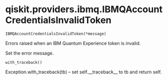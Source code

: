 # qiskit.providers.ibmq.IBMQAccountCredentialsInvalidToken

`IBMQAccountCredentialsInvalidToken(*message)`

Errors raised when an IBM Quantum Experience token is invalid.

Set the error message.

`with_traceback()`

Exception.with\_traceback(tb) – set self.\_\_traceback\_\_ to tb and return self.
